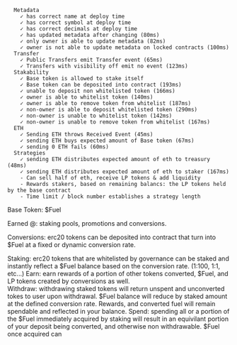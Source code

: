   ```Contract: Configurable ERC20
    Metadata
      ✓ has correct name at deploy time
      ✓ has correct symbol at deploy time
      ✓ has correct decimals at deploy time
      ✓ has updated metadata after changing (80ms)
      ✓ only owner is able to update metadata (82ms)
      ✓ owner is not able to update metadata on locked contracts (100ms)
    Transfer
      ✓ Public Transfers emit Transfer event (65ms)
      ✓ Transfers with visibility off emit no event (123ms)
    Stakability
      ✓ Base token is allowed to stake itself
      ✓ Base token can be deposited into contract (193ms)
      ✓ unable to deposit non whitelisted token (166ms)
      ✓ owner is able to whitelist token (140ms)
      ✓ owner is able to remove token from whitelist (187ms)
      ✓ non-owner is able to deposit whitelisted token (290ms)
      ✓ non-owner is unable to whitelist token (142ms)
      ✓ non-owner is unable to remove token from whitelist (167ms)
    ETH
      ✓ Sending ETH throws Received Event (45ms)
      ✓ sending ETH buys expected amount of Base token (67ms)
      ✓ sending 0 ETH fails (60ms)
    Strategies
      ✓ sending ETH distributes expected amount of eth to treasury (48ms)
      ✓ sending ETH distributes expected amount of eth to staker (167ms)
      - Can sell half of eth, receive LP tokens & add liquidity
      - Rewards stakers, based on remaining balancs: the LP tokens held by the base contract
      - Time limit / block number establishes a strategy length

```

Base Token: $Fuel

Earned @: staking pools, promotions and conversions.

Conversions: erc20 tokens can be deposited into contract that turn into $Fuel at a fixed or dynamic conversion rate.

Staking: erc20 tokens that are whitelisted by governance can be staked and instantly reflect a $Fuel balance based on the conversion rate. (1:100, 1:1, etc...)
  Earn: earn rewards of a portion of other tokens converted, $Fuel, and LP tokens created by conversions as well.  
  Withdraw: withdrawing staked tokens will return unspent and unconverted tokes to user upon withdrawal. $Fuel balance will reduce by staked amount at the defined conversion rate. Rewards, and converted fuel will remain spendable and reflected in your balance. 
  Spend: spending all or a portion of the $Fuel immediately acquired by staking will result in an equivilant portion of your deposit being converted, and otherwise non withdrawable. 
$Fuel once acquired can 
